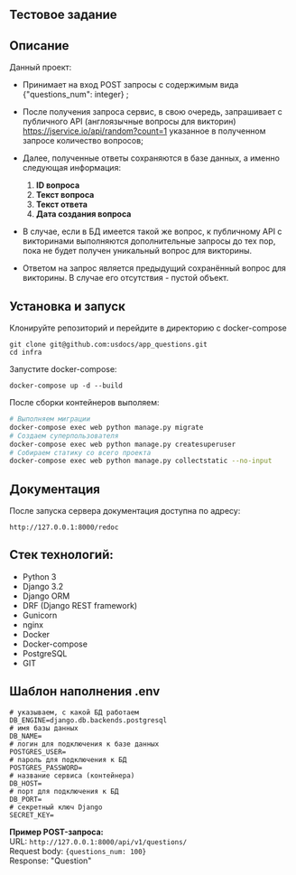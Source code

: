 ## Тестовое задание

## Описание

Данный проект:
- Принимает на вход POST запросы с содержимым вида {"questions_num": integer} ;
- После получения запроса сервис, в свою очередь, запрашивает с публичного API (англоязычные вопросы для викторин) https://jservice.io/api/random?count=1 указанное в полученном запросе количество вопросов;
- Далее, полученные ответы сохраняются в базе данных, а именно следующая информация: 
     1. **ID вопроса**
     2. **Текст вопроса** 
     3. **Текст ответа**
     4. **Дата создания вопроса**

- В случае, если в БД имеется такой же вопрос, к публичному API с викторинами выполняются дополнительные запросы до тех пор, пока не будет получен уникальный вопрос для викторины.
- Ответом на запрос является предыдущий сохранённый вопрос для викторины. В случае его отсутствия - пустой объект.


## Установка и запуск
Клонируйте репозиторий и перейдите в директорию с docker-compose
```
git clone git@github.com:usdocs/app_questions.git
cd infra
```

Запустите docker-compose:
```
docker-compose up -d --build
```

После сборки контейнеров выполяем:
```bash
# Выполняем миграции
docker-compose exec web python manage.py migrate
# Создаем суперпользователя
docker-compose exec web python manage.py createsuperuser
# Собираем статику со всего проекта
docker-compose exec web python manage.py collectstatic --no-input
```

## Документация
После запуска сервера документация доступна по адресу:  
```
http://127.0.0.1:8000/redoc
```

## Стек технологий:
- Python 3
- Django 3.2
- Django ORM
- DRF (Django REST framework)
- Gunicorn
- nginx
- Docker
- Docker-compose
- PostgreSQL
- GIT

## Шаблон наполнения .env
```
# указываем, с какой БД работаем
DB_ENGINE=django.db.backends.postgresql
# имя базы данных
DB_NAME=
# логин для подключения к базе данных
POSTGRES_USER=
# пароль для подключения к БД
POSTGRES_PASSWORD=
# название сервиса (контейнера)
DB_HOST=
# порт для подключения к БД
DB_PORT=
# секретный ключ Django
SECRET_KEY=
```

**Пример POST-запроса:**
<br>
URL: `http://127.0.0.1:8000/api/v1/questions/`
<br>
Request body: `{questions_num: 100}`
<br>
Response: "Question"
